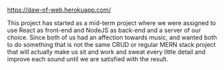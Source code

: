 https://daw-of-web.herokuapp.com/

This project has started as a mid-term project where we were assigned to use React as front-end and NodeJS as back-end and a server of our choice.
Since both of us had an affection towards music, and wanted both to do something that is not the same CRUD or regular MERN stack project that will actually make us sit and work and sweat every little detail and improve each sound until we are satisfied with the result.
